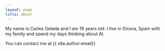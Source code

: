 ```yaml
---
layout: page
title: About
---
```

My name is Carles Gelada and I am 19 years old. I live in Girona, Spain with my family and spend my days thinking about AI.


You can contact me at {{ site.author.email}}
